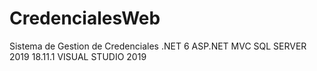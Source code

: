 # CredencialesWeb
Sistema de Gestion de Credenciales
.NET 6
ASP.NET MVC
SQL SERVER 2019 18.11.1
VISUAL STUDIO 2019
